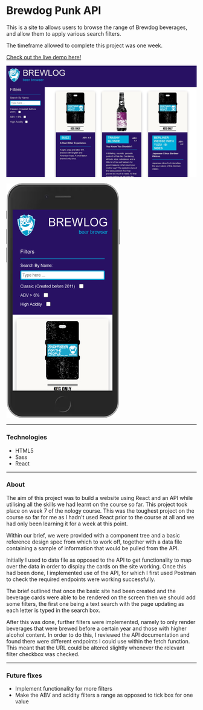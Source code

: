 # Brewdog Punk API

This is a site to allows users to browse the range of Brewdog beverages, and allow them to apply various search filters.

The timeframe allowed to complete this project was one week.

[Check out the live demo here!](https://khalidhersi.github.io/punk-api-v2/)

![PunkAPI screenshot](https://github.com/khalidhersi/punk-api-v2/blob/main/src/assets/images/punk-api-screenshot.JPG?raw=true)

<img src="https://github.com/khalidhersi/punk-api-v2/blob/main/src/assets/images/mobile-view.png?raw=true" alt="mobile view image" width="300" height="620" />

____________
### Technologies

- HTML5
- Sass
- React
_____
### About

The aim of this project was to build a website using React and an API while utilising all the skills we had learnt on the course so far. This project took place on week 7 of the nology course. This was the toughest project on the course so far for me as I hadn't used React prior to the course at all and we had only been learning it for a week at this point.

Within our brief, we were provided with a component tree and a basic reference design spec from which to work off, together with a data file containing a sample of information that would be pulled from the API.

Initially I used to data file as opposed to the API to get functionality to map over the data in order to display the cards on the site working. Once this had been done, I implemented use of the API, for which I first used Postman to check the required endpoints were working successfully.

The brief outlined that once the basic site had been created and the beverage cards were able to be rendered on the screen then we should add some filters, the first one being a text search with the page updating as each letter is typed in the search box. 

After this was done, further filters were implemented, namely to only render beverages that were brewed before a certain year and those with higher alcohol content. In order to do this, I reviewed the API documentation and found there were different endpoints I could use within the fetch function. This meant that the URL could be altered slightly whenever the relevant filter checkbox was checked.

_____
### Future fixes

- Implement functionality for more filters
- Make the ABV and acidity filters a range as opposed to tick box for one value

